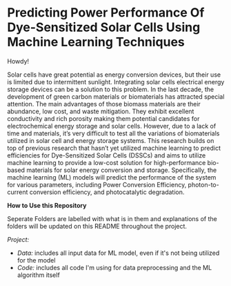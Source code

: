 # Predicting Power Performance Of Dye-Sensitized Solar Cells Using Machine Learning Techniques
Howdy!

Solar cells have great potential as energy conversion devices, but their use is limited due to intermittent sunlight. Integrating solar cells electrical energy storage devices can be a solution to this problem. In the last decade, the development of green carbon materials or biomaterials has attracted special attention. The main advantages of those biomass materials are their abundance, low cost, and waste mitigation. They exhibit excellent conductivity and rich porosity making them potential candidates for electrochemical energy storage and solar cells. However, due to a lack of time and materials, it’s very difficult to test all the variations of biomaterials utilized in solar cell and energy storage systems. This research builds on top of previous research that hasn’t yet utilized machine learning to predict efficiencies for Dye-Sensitized Solar Cells (DSSCs) and aims to utilize machine learning to provide a low-cost solution for high-performance bio-based materials for solar energy conversion and storage. Specifically, the machine learning (ML) models will predict the performance of the system for various parameters, including Power Conversion Efficiency, photon-to-current conversion efficiency, and photocatalytic degradation.

**How to Use this Repository**

Seperate Folders are labelled with what is in them and explanations of the folders will be updated on this README throughout the project.

_Project:_
- _Data:_ includes all input data for ML model, even if it's not being utilized for the model
- _Code:_ includes all code I'm using for data preprocessing and the ML algorithm itself
